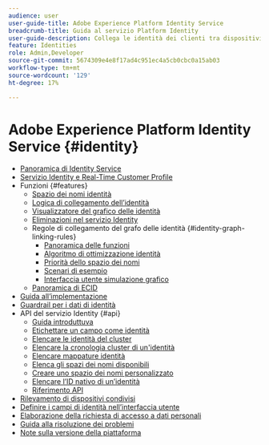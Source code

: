 ```yaml
---
audience: user
user-guide-title: Adobe Experience Platform Identity Service
breadcrumb-title: Guida al servizio Platform Identity
user-guide-description: Collega le identità dei clienti tra dispositivi e sistemi per offrire esperienze digitali personalizzate.
feature: Identities
role: Admin,Developer
source-git-commit: 5674309e4e8f17ad4c951ec4a5cb0cbc0a15ab03
workflow-type: tm+mt
source-wordcount: '129'
ht-degree: 17%

---
```



# Adobe Experience Platform Identity Service {#identity}

- [Panoramica di Identity Service](home.md)
- [Servizio Identity e Real-Time Customer Profile](identity-and-profile.md)
- Funzioni {#features}
   - [Spazio dei nomi identità](./features/namespaces.md)
   - [Logica di collegamento dell’identità](./features/identity-linking-logic.md)
   - [Visualizzatore del grafico delle identità](./features/identity-graph-viewer.md)
   - [Eliminazioni nel servizio Identity](./features/deletion.md)
   - Regole di collegamento del grafo delle identità {#identity-graph-linking-rules}
      - [Panoramica delle funzioni](./identity-graph-linking-rules/overview.md)
      - [Algoritmo di ottimizzazione identità](./identity-graph-linking-rules/identity-optimization-algorithm.md)
      - [Priorità dello spazio dei nomi](./identity-graph-linking-rules/namespace-priority.md)
      - [Scenari di esempio](./identity-graph-linking-rules/example-scenarios.md)
      - [Interfaccia utente simulazione grafico](./identity-graph-linking-rules/graph-simulation.md)
   - [Panoramica di ECID](./features/ecid.md)
- [Guida all’implementazione](implementation.md)
- [Guardrail per i dati di identità](guardrails.md)
- API del servizio Identity {#api}
   - [Guida introduttuva](api/getting-started.md)
   - [Etichettare un campo come identità](api/label-identities.md)
   - [Elencare le identità del cluster](api/list-cluster-identites.md)
   - [Elencare la cronologia cluster di un&#39;identità](api/list-cluster-history.md)
   - [Elencare mappature identità](api/list-identity-mappings.md)
   - [Elenca gli spazi dei nomi disponibili](api/list-namespaces.md)
   - [Creare uno spazio dei nomi personalizzato](api/create-custom-namespace.md)
   - [Elencare l’ID nativo di un’identità](api/list-native-id.md)
   - [Riferimento API](https://www.adobe.io/experience-platform-apis/references/identity-service)
- [Rilevamento di dispositivi condivisi](shared-device-detection.md)
- [Definire i campi di identità nell’interfaccia utente](label-identities.md)
- [Elaborazione della richiesta di accesso a dati personali](privacy.md)
- [Guida alla risoluzione dei problemi](troubleshooting-guide.md)
- [Note sulla versione della piattaforma](https://experienceleague.adobe.com/it/docs/experience-platform/release-notes/latest)